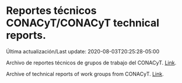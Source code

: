 # Reportes técnicos CONACyT/CONACyT technical reports.

Última actualización/Last update: 2020-08-03T20:25:28-05:00

Archivo de reportes técnicos de grupos de trabajo del CONACyT. [Link](https://coronavirus.conacyt.mx/productos/index.html).

Archive of technical reports of work groups from CONACyT. [Link](https://coronavirus.conacyt.mx/productos/index.html).
